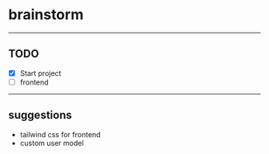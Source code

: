# brainstorm
---
## TODO
- [x] Start project
- [ ] frontend

---
## suggestions

- tailwind css for frontend
- custom user model